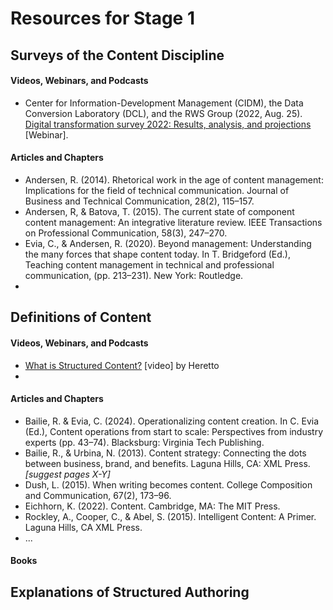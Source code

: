 # Resources for Stage 1

## Surveys of the Content Discipline  

#### Videos, Webinars, and Podcasts
* Center for Information-Development Management (CIDM), the Data Conversion Laboratory (DCL), and the RWS Group (2022, Aug. 25). [Digital transformation survey 2022: Results, analysis, and projections](https://www.infomanagementcenter.com/product/digital-transformation-survey-2022/) [Webinar].


#### Articles and Chapters
* Andersen, R. (2014). Rhetorical work in the age of content management: Implications for the field of technical communication. Journal of Business and Technical Communication, 28(2), 115–157.
* Andersen, R, & Batova, T. (2015). The current state of component content management:
An integrative literature review. IEEE Transactions on Professional Communication,
58(3), 247–270.
* Evia, C., & Andersen, R. (2020). Beyond management: Understanding the many forces that shape content today. In T. Bridgeford (Ed.), Teaching content management in technical and professional communication,  (pp. 213–231). New York: Routledge.
* 

## Definitions of Content  

#### Videos, Webinars, and Podcasts
* [What is Structured Content?](https://www.youtube.com/watch?v=7SWhLVaWVP8&list=PL4ZeW5ujwMiHejcQaJrhxlSCHcRqlTidx&index=2) [video] by Heretto
* 

#### Articles and Chapters
* Bailie, R. & Evia, C. (2024). Operationalizing content creation. In C. Evia (Ed.), Content operations from start to scale: Perspectives from industry experts (pp. 43–74). Blacksburg: Virginia Tech Publishing.
* Bailie, R., & Urbina, N. (2013). Content strategy: Connecting the dots between business, brand, and benefits. Laguna Hills, CA: XML Press. *[suggest pages X-Y]*
* Dush, L. (2015). When writing becomes content. College Composition and Communication, 67(2), 173–96.
* Eichhorn, K. (2022). Content. Cambridge, MA: The MIT Press.
* Rockley, A., Cooper, C., & Abel, S. (2015). Intelligent Content: A Primer. Laguna Hills,
CA XML Press.
* ...

#### Books

## Explanations of Structured Authoring 
